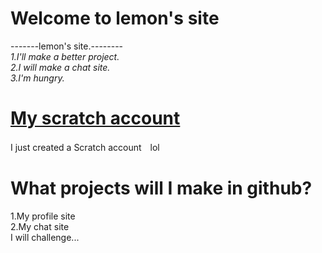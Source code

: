 # Welcome to lemon's site
-------lemon's site.--------  
  *1.I'll make a better project.  
  2.I will make a chat site.  
  3.I'm hungry.*  
# [My scratch account](https://scratch.mit.edu/users/lemonjuice175/)  
I just created a Scratch account　lol  
# What projects will I make in github?  
1.My profile site  
2.My chat site  
I will challenge...

